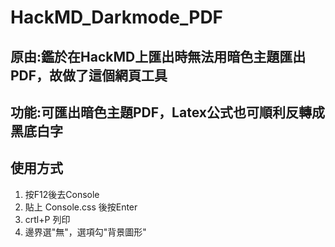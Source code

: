 # HackMD_Darkmode_PDF
## 原由:鑑於在HackMD上匯出時無法用暗色主題匯出PDF，故做了這個網頁工具
## 功能:可匯出暗色主題PDF，Latex公式也可順利反轉成黑底白字

## 使用方式
1. 按F12後去Console
2. 貼上 Console.css 後按Enter
3. crtl+P 列印
4. 邊界選"無"，選項勾"背景圖形"
